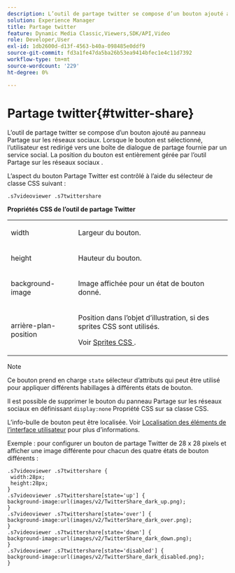 ```yaml
---
description: L’outil de partage twitter se compose d’un bouton ajouté au panneau Partage sur les réseaux sociaux. Lorsque le bouton est sélectionné, l’utilisateur est redirigé vers une boîte de dialogue de partage fournie par un service social. La position du bouton est entièrement gérée par l’outil Partage sur les réseaux sociaux .
solution: Experience Manager
title: Partage twitter
feature: Dynamic Media Classic,Viewers,SDK/API,Video
role: Developer,User
exl-id: 1db2600d-d13f-4563-b40a-098485e0ddf9
source-git-commit: fd3a1fe47da5ba26b53ea9414bfec1e4c11d7392
workflow-type: tm+mt
source-wordcount: '229'
ht-degree: 0%

---
```


# Partage twitter{#twitter-share}

L’outil de partage twitter se compose d’un bouton ajouté au panneau Partage sur les réseaux sociaux. Lorsque le bouton est sélectionné, l’utilisateur est redirigé vers une boîte de dialogue de partage fournie par un service social. La position du bouton est entièrement gérée par l’outil Partage sur les réseaux sociaux .

<!--<a id="section_ADDF98E91AF24F618289D1682A5FB13A"></a>-->

L’aspect du bouton Partage Twitter est contrôlé à l’aide du sélecteur de classe CSS suivant :

```
.s7videoviewer .s7twittershare
```

**Propriétés CSS de l’outil de partage Twitter**

<table id="table_C48C56E696304C9BAFEE71BA9EA9A174"> 
 <tbody> 
  <tr> 
   <td colname="col1"> <p> <span class="codeph"> width </span> </p> </td> 
   <td colname="col2"> <p>Largeur du bouton. </p> </td> 
  </tr> 
  <tr> 
   <td colname="col1"> <p> <span class="codeph"> height </span> </p> </td> 
   <td colname="col2"> <p>Hauteur du bouton. </p> </td> 
  </tr> 
  <tr> 
   <td colname="col1"> <p> <span class="codeph"> background-image </span> </p> </td> 
   <td colname="col2"> <p> Image affichée pour un état de bouton donné. </p> </td> 
  </tr> 
  <tr> 
   <td colname="col1"> <p> <span class="codeph"> arrière-plan-position </span> </p> </td> 
   <td colname="col2"> <p> Position dans l’objet d’illustration, si des sprites CSS sont utilisés. </p> <p>Voir <a href="../../../c-html5-s7-aem-asset-viewers/c-html5-video-reference/c-html5-video-viewer-20-customizingviewer/c-html5-video-viewer-20-customizingviewer.md#section-9b6d8d601cb441d08214dada7bb4eddc" format="dita" scope="local"> Sprites CSS </a>. </p> </td> 
  </tr> 
 </tbody> 
</table>

>[!NOTE]
>
>Ce bouton prend en charge `state` sélecteur d’attributs qui peut être utilisé pour appliquer différents habillages à différents états de bouton.

Il est possible de supprimer le bouton du panneau Partage sur les réseaux sociaux en définissant `display:none` Propriété CSS sur sa classe CSS.

L’info-bulle de bouton peut être localisée. Voir [Localisation des éléments de l’interface utilisateur](../../../c-html5-s7-aem-asset-viewers/c-html5-video-reference/r-html5-video-viewer-20-localization.md#concept-1d5ca2d8480f4064a51eddba13940aad) pour plus d’informations.

Exemple : pour configurer un bouton de partage Twitter de 28 x 28 pixels et afficher une image différente pour chacun des quatre états de bouton différents :

```
.s7videoviewer .s7twittershare { 
 width:28px; 
 height:28px; 
} 
.s7videoviewer .s7twittershare[state='up'] { 
background-image:url(images/v2/TwitterShare_dark_up.png); 
} 
.s7videoviewer .s7twittershare[state='over'] { 
background-image:url(images/v2/TwitterShare_dark_over.png); 
} 
.s7videoviewer .s7twittershare[state='down'] { 
background-image:url(images/v2/TwitterShare_dark_down.png); 
} 
.s7videoviewer .s7twittershare[state='disabled'] { 
background-image:url(images/v2/TwitterShare_dark_disabled.png); 
}
```
